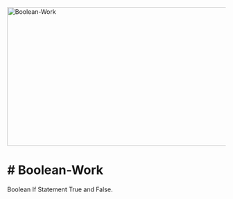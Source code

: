 <img src="https://socialify.git.ci/alungilembuthuma/Boolean-Work/image?language=1&owner=1&name=1&stargazers=1&theme=Light" alt="Boolean-Work" width="640" height="320" />
<h1># Boolean-Work</h1>
<p>Boolean If Statement True and False.</p>
